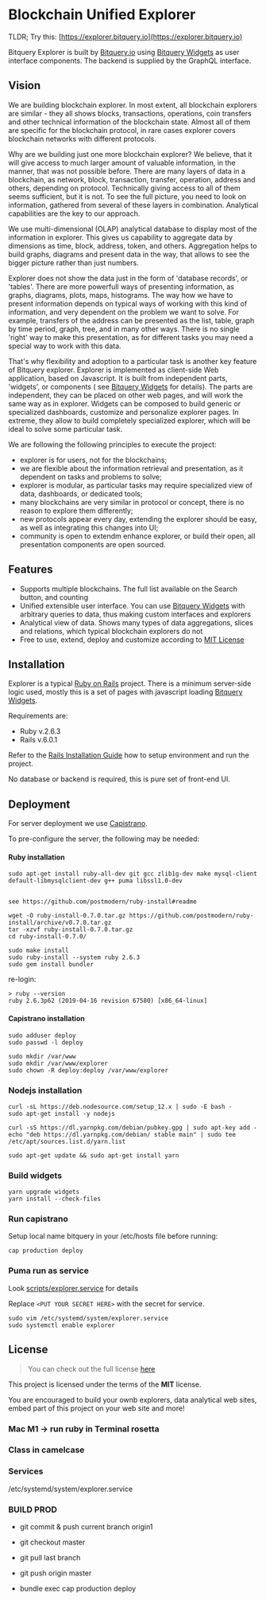 Blockchain Unified Explorer
============

TLDR; Try this: [https://explorer.bitquery.io](https://explorer.bitquery.io)

Bitquery Explorer is built by [Bitquery.io](https://bitquery.io) using 
[Bitquery Widgets](https://github.com/bitquery/widgets) as user interface
components. The backend is supplied by the GraphQL interface.

## Vision

We are building blockchain explorer. In most extent, all blockchain explorers are similar - they
all shows blocks, transactions, operations, coin transfers and other technical information of the blockchain state.
Almost all of them are specific for the blockchain protocol, in rare cases explorer covers blockchain networks
with different protocols.

Why are we building just one more blockchain explorer? We believe, that it will give access to much larger amount of
valuable information, in the manner, that was not possible before. There are many layers of data in a blockchain, as
network, block, transaction, transfer, operation, address and others, depending on protocol. Technically giving access
to all of them seems sufficient, but it is not. To see the full picture, you need to look on information, gathered from 
several of these layers in combination. Analytical capabilities are the key to our approach.

We use multi-dimensional (OLAP) analytical database to display most of the information in explorer. This gives us capability
to aggregate data by dimensions as time, block, address, token, and others. Aggregation helps to build graphs,
diagrams and present data in the way, that allows to see the bigger picture rather than just numbers.

Explorer does not  show the data just in the form of 'database records', or 'tables'. There are more powerfull
ways of presenting information, as graphs, diagrams, plots, maps, histograms. The way how we have to present information
depends on typical ways of working with this kind of information, and very dependent on the problem we want to solve.
For example, transfers of the address can be presented as the list, table, graph by time period, graph, tree, and in many other
ways. There is no single 'right' way to make this presentation, as for different tasks you may need a special way to work with this data.

That's why flexibility and adoption to a particular task is another key feature of Bitquery explorer. Explorer is implemented as client-side Web application, based on Javascript. It is built from independent parts, 
'widgets', or components ( see [Bitquery Widgets](https://github.com/bitquery/widgets) for details). The parts are independent, they can be 
placed on other web pages, and will work the same way as in explorer. Widgets can be composed to build generic or specialized dashboards, 
customize and personalize explorer pages. In extreme, they allow to build completely specialized explorer, which will be ideal
to solve some particular task.

We are following the following principles to execute the project:

* explorer is for users, not for the blockchains;
* we are flexible about the information retrieval and presentation, as it dependent on tasks and problems to solve;
* explorer is modular, as particular tasks may require specialized view of data, dashboards, or dedicated tools;
* many blockchains are very similar in protocol or concept, there is no reason to explore them differently;
* new protocols appear every day, extending the explorer should be easy, as well as integrating this changes into UI;
* community is open to extendm enhance explorer, or build their open, all presentation components are open sourced.


## Features

- Supports multiple blockchains. The full list available on the Search button, and counting
- Unified extensible user interface. You can use [Bitquery Widgets](https://github.com/bitquery/widgets) 
with arbitrary queries to data, thus making custom interfaces and explorers
- Analytical view of data. Shows many types of data aggregations, slices and relations, which 
typical blockchain explorers do not
- Free to use, extend, deploy and customize according to [MIT License](https://github.com/bitquery/explorer/blob/master/LICENSE)

## Installation

Explorer is a typical [Ruby on Rails](https://rubyonrails.org/) project.
There is a minimum server-side logic used, mostly this is a set of pages with 
javascript loading [Bitquery Widgets](https://github.com/bitquery/widgets).


Requirements are:

- Ruby v.2.6.3
- Rails v.6.0.1

Refer to the [Rails Installation Guide](https://guides.rubyonrails.org/) how to setup environment and run the project.

No database or backend is required, this is pure set of front-end UI.


## Deployment

For server deployment we use [Capistrano](https://github.com/capistrano/capistrano).

To pre-configure the server, the following may be needed:

####  Ruby installation

```
sudo apt-get install ruby-all-dev git gcc zlib1g-dev make mysql-client default-libmysqlclient-dev g++ puma libssl1.0-dev


see https://github.com/postmodern/ruby-install#readme

wget -O ruby-install-0.7.0.tar.gz https://github.com/postmodern/ruby-install/archive/v0.7.0.tar.gz
tar -xzvf ruby-install-0.7.0.tar.gz
cd ruby-install-0.7.0/

sudo make install
sudo ruby-install --system ruby 2.6.3
sudo gem install bundler
```

re-login:
```
> ruby --version
ruby 2.6.3p62 (2019-04-16 revision 67580) [x86_64-linux]
```

####  Capistrano installation

```
sudo adduser deploy
sudo passwd -l deploy

sudo mkdir /var/www
sudo mkdir /var/www/explorer
sudo chown -R deploy:deploy /var/www/explorer
```

### Nodejs installation

```
curl -sL https://deb.nodesource.com/setup_12.x | sudo -E bash -
sudo apt-get install -y nodejs

curl -sS https://dl.yarnpkg.com/debian/pubkey.gpg | sudo apt-key add -
echo "deb https://dl.yarnpkg.com/debian/ stable main" | sudo tee /etc/apt/sources.list.d/yarn.list

sudo apt-get update && sudo apt-get install yarn
```

### Build widgets

```
yarn upgrade widgets
yarn install --check-files
```

### Run capistrano

Setup local name bitquery in your /etc/hosts file before running:

```
cap production deploy
```

### Puma run as service

Look [scripts/explorer.service](explorer.service) for details

Replace `<PUT YOUR SECRET HERE>` with the secret for service.

```
sudo vim /etc/systemd/system/explorer.service
sudo systemctl enable explorer
```

## License
>You can check out the full license [here](https://github.com/bitquery/explorer/blob/master/LICENSE)

This project is licensed under the terms of the **MIT** license.

You are encouraged to build your ownb explorers, data analytical web sites, embed part of this project on your web site
and more!

### Mac M1 -> run ruby in Terminal rosetta

### Class in camelcase

### Services
/etc/systemd/system/explorer.service

### BUILD PROD
- git commit & push current branch origin1

- git checkout master
- git pull last branch
- git push origin master
- bundle exec cap production deploy